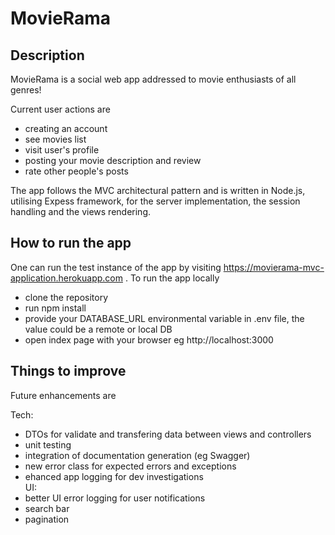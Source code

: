 # MovieRama

## Description

MovieRama is a social web app addressed to movie enthusiasts of all genres!

Current user actions are

- creating an account
- see movies list
- visit user's profile
- posting your movie description and review
- rate other people's posts

The app follows the MVC architectural pattern and is written in Node.js, utilising Expess framework,
for the server implementation, the session handling and the views rendering.

## How to run the app

One can run the test instance of the app by visiting https://movierama-mvc-application.herokuapp.com .
To run the app locally

- clone the repository
- run npm install
- provide your DATABASE_URL environmental variable in .env file, the value could be a remote or local DB
- open index page with your browser eg http://localhost:3000

## Things to improve

Future enhancements are

Tech:
- DTOs for validate and transfering data between views and controllers
- unit testing
- integration of documentation generation (eg Swagger)
- new error class for expected errors and exceptions
- ehanced app logging for dev investigations  
UI:
- better UI error logging for user notifications
- search bar
- pagination

